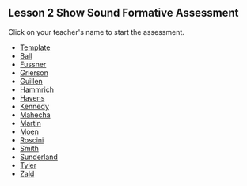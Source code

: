 ## Lesson 2 Show Sound Formative Assessment

Click on your teacher's name to start the assessment.

* [Template](https://docs.google.com/forms/d/e/1FAIpQLSeFkM62uh7PhGDjrJVmpFzK7xvV0aI-tMIzjhZ92JLndXb3vQ/viewform)
* [Ball]()
* [Fussner](https://docs.google.com/forms/d/e/1FAIpQLSfyZwepx93Mk1yhGEVh8i9rtOSAbKmzHWJ4hk9jVOCngJzoZw/viewform?usp=sf_link)
* [Grierson](https://docs.google.com/forms/d/e/1FAIpQLSfH4EDgiBs36bG9VYyBMQmVxqxX-o19cEOOlb3whIfCmLgByA/viewform?usp=sf_link)
* [Guillen](https://docs.google.com/forms/d/e/1FAIpQLScZp5S1du7AkrQ4aJ05S4JR_5BwFgCJulo-1bvtJ1kKGZfTDw/viewform?usp=sf_link)
* [Hammrich](https://docs.google.com/forms/d/e/1FAIpQLScIcD4Bowwfzri1Po47ggzJDqQzqDckel-zvbQAK3StYSyoBQ/viewform?usp=sf_link)
* [Havens]()
* [Kennedy](https://docs.google.com/forms/d/e/1FAIpQLSfmRJQf3n8lqWpq13fs8li8ENWap7MpS8lsqGBTrlj01GA1Kg/viewform?usp=sf_link)
* [Mahecha](https://docs.google.com/forms/d/e/1FAIpQLSfWnoaCeCqQrXLNlBFz6T3YbRYiKOXtDLdVAtT8b_WFefUHMQ/viewform?usp=sf_link)
* [Martin](https://docs.google.com/forms/d/e/1FAIpQLSfMbihWxbE_RzHP4unVYfTh_6yzAQDk1n4g_bOHRawWV3c3Tg/viewform?usp=sf_link)
* [Moen]()
* [Roscini]()
* [Smith](https://docs.google.com/forms/d/e/1FAIpQLSf5wY_i3gY-fVMHX6YbaNuYLXcUUUZelwioPru4E-jseq25hg/viewform?usp=sf_link)
* [Sunderland](https://docs.google.com/forms/d/e/1FAIpQLSfJ-EZn8o04LhfDZWrWWjDiFEZW4_-YftW_sN6k0tACjCxweQ/viewform?usp=sf_link)
* [Tyler](https://docs.google.com/forms/d/e/1FAIpQLSdoCUIFNqpXgX26RGXzz7QT-j3XeZXwxczvMbNoRLacIfqeYA/viewform?usp=sf_link)
* [Zald]()

